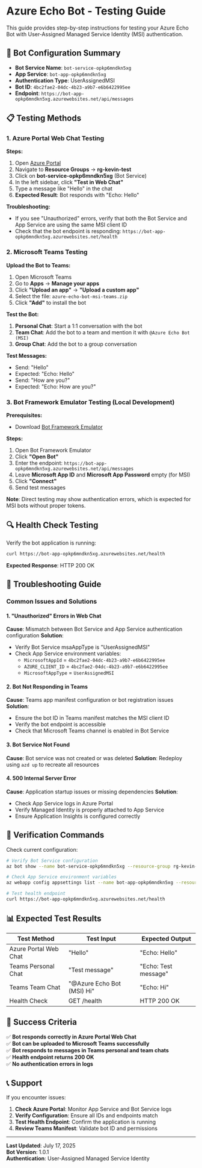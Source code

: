 # Azure Echo Bot - Testing Guide

This guide provides step-by-step instructions for testing your Azure Echo Bot with User-Assigned Managed Service Identity (MSI) authentication.

## 🚀 Bot Configuration Summary

- **Bot Service Name**: `bot-service-opkp6mndkn5xg`
- **App Service**: `bot-app-opkp6mndkn5xg`
- **Authentication Type**: UserAssignedMSI
- **Bot ID**: `4bc2fae2-04dc-4b23-a9b7-e6b6422995ee`
- **Endpoint**: `https://bot-app-opkp6mndkn5xg.azurewebsites.net/api/messages`

## 📋 Testing Methods

### 1. Azure Portal Web Chat Testing

**Steps:**
1. Open [Azure Portal](https://portal.azure.com)
2. Navigate to **Resource Groups** → **rg-kevin-test**
3. Click on **bot-service-opkp6mndkn5xg** (Bot Service)
4. In the left sidebar, click **"Test in Web Chat"**
5. Type a message like "Hello" in the chat
6. **Expected Result**: Bot responds with "Echo: Hello"

**Troubleshooting:**
- If you see "Unauthorized" errors, verify that both the Bot Service and App Service are using the same MSI client ID
- Check that the bot endpoint is responding: `https://bot-app-opkp6mndkn5xg.azurewebsites.net/health`

### 2. Microsoft Teams Testing

**Upload the Bot to Teams:**
1. Open Microsoft Teams
2. Go to **Apps** → **Manage your apps**
3. Click **"Upload an app"** → **"Upload a custom app"**
4. Select the file: `azure-echo-bot-msi-teams.zip`
5. Click **"Add"** to install the bot

**Test the Bot:**
1. **Personal Chat**: Start a 1:1 conversation with the bot
2. **Team Chat**: Add the bot to a team and mention it with `@Azure Echo Bot (MSI)`
3. **Group Chat**: Add the bot to a group conversation

**Test Messages:**
- Send: "Hello"
- Expected: "Echo: Hello"
- Send: "How are you?"
- Expected: "Echo: How are you?"

### 3. Bot Framework Emulator Testing (Local Development)

**Prerequisites:**
- Download [Bot Framework Emulator](https://github.com/Microsoft/BotFramework-Emulator/releases)

**Steps:**
1. Open Bot Framework Emulator
2. Click **"Open Bot"**
3. Enter the endpoint: `https://bot-app-opkp6mndkn5xg.azurewebsites.net/api/messages`
4. Leave **Microsoft App ID** and **Microsoft App Password** empty (for MSI)
5. Click **"Connect"**
6. Send test messages

**Note**: Direct testing may show authentication errors, which is expected for MSI bots without proper tokens.

## 🔍 Health Check Testing

Verify the bot application is running:

```bash
curl https://bot-app-opkp6mndkn5xg.azurewebsites.net/health
```

**Expected Response**: HTTP 200 OK

## 🐛 Troubleshooting Guide

### Common Issues and Solutions

#### 1. "Unauthorized" Errors in Web Chat
**Cause**: Mismatch between Bot Service and App Service authentication configuration
**Solution**: 
- Verify Bot Service msaAppType is "UserAssignedMSI"
- Check App Service environment variables:
  - `MicrosoftAppId` = `4bc2fae2-04dc-4b23-a9b7-e6b6422995ee`
  - `AZURE_CLIENT_ID` = `4bc2fae2-04dc-4b23-a9b7-e6b6422995ee`
  - `MicrosoftAppType` = `UserAssignedMSI`

#### 2. Bot Not Responding in Teams
**Cause**: Teams app manifest configuration or bot registration issues
**Solution**:
- Ensure the bot ID in Teams manifest matches the MSI client ID
- Verify the bot endpoint is accessible
- Check that Microsoft Teams channel is enabled in Bot Service

#### 3. Bot Service Not Found
**Cause**: Bot service was not created or was deleted
**Solution**: Redeploy using `azd up` to recreate all resources

#### 4. 500 Internal Server Error
**Cause**: Application startup issues or missing dependencies
**Solution**: 
- Check App Service logs in Azure Portal
- Verify Managed Identity is properly attached to App Service
- Ensure Application Insights is configured correctly

## 🔧 Verification Commands

Check current configuration:

```bash
# Verify Bot Service configuration
az bot show --name bot-service-opkp6mndkn5xg --resource-group rg-kevin-test --query "properties.{msaAppType:msaAppType,msaAppId:msaAppId,endpoint:endpoint}"

# Check App Service environment variables
az webapp config appsettings list --name bot-app-opkp6mndkn5xg --resource-group rg-kevin-test --query "[?name=='MicrosoftAppId' || name=='AZURE_CLIENT_ID' || name=='MicrosoftAppType']"

# Test health endpoint
curl https://bot-app-opkp6mndkn5xg.azurewebsites.net/health
```

## 📊 Expected Test Results

| Test Method | Test Input | Expected Output |
|-------------|------------|-----------------|
| Azure Portal Web Chat | "Hello" | "Echo: Hello" |
| Teams Personal Chat | "Test message" | "Echo: Test message" |
| Teams Team Chat | "@Azure Echo Bot (MSI) Hi" | "Echo: Hi" |
| Health Check | GET /health | HTTP 200 OK |

## 🎯 Success Criteria

✅ **Bot responds correctly in Azure Portal Web Chat**  
✅ **Bot can be uploaded to Microsoft Teams successfully**  
✅ **Bot responds to messages in Teams personal and team chats**  
✅ **Health endpoint returns 200 OK**  
✅ **No authentication errors in logs**  

## 📞 Support

If you encounter issues:

1. **Check Azure Portal**: Monitor App Service and Bot Service logs
2. **Verify Configuration**: Ensure all IDs and endpoints match
3. **Test Health Endpoint**: Confirm the application is running
4. **Review Teams Manifest**: Validate bot ID and permissions

---

**Last Updated**: July 17, 2025  
**Bot Version**: 1.0.1  
**Authentication**: User-Assigned Managed Service Identity
